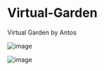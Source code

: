 # Virtual-Garden
Virtual Garden by Antos

![image](https://github.com/user-attachments/assets/a68df97d-da1d-4793-b331-cb629edb9e25)

![image](https://github.com/user-attachments/assets/3b6d995f-5e63-402f-b88a-05d003f9f237)
